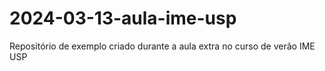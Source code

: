 # 2024-03-13-aula-ime-usp
Repositório de exemplo criado durante a aula extra no curso de verão IME USP
